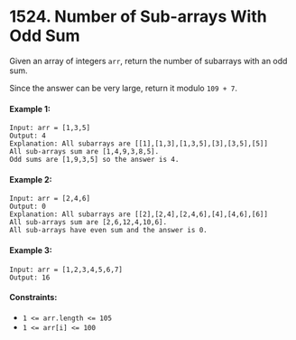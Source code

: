 # 1524. Number of Sub-arrays With Odd Sum

Given an array of integers `arr`, return the number of subarrays with an odd sum.

Since the answer can be very large, return it modulo `109 + 7`.

#### Example 1:

```
Input: arr = [1,3,5]
Output: 4
Explanation: All subarrays are [[1],[1,3],[1,3,5],[3],[3,5],[5]]
All sub-arrays sum are [1,4,9,3,8,5].
Odd sums are [1,9,3,5] so the answer is 4.
```

#### Example 2:

```
Input: arr = [2,4,6]
Output: 0
Explanation: All subarrays are [[2],[2,4],[2,4,6],[4],[4,6],[6]]
All sub-arrays sum are [2,6,12,4,10,6].
All sub-arrays have even sum and the answer is 0.
```

#### Example 3:

```
Input: arr = [1,2,3,4,5,6,7]
Output: 16
``` 

#### Constraints:

+ `1 <= arr.length <= 105`
+ `1 <= arr[i] <= 100`
